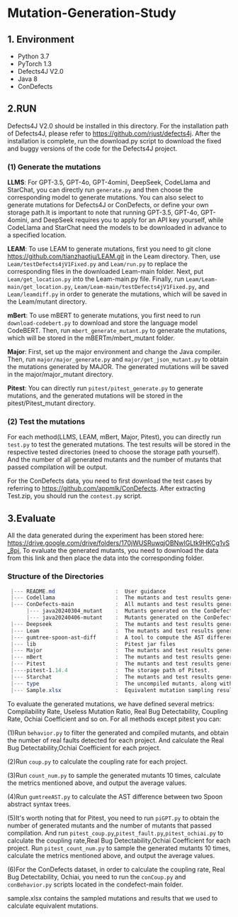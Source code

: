 # Mutation-Generation-Study

## 1. Environment
* Python 3.7
* PyTorch 1.3
* Defects4J V2.0
* Java 8
* ConDefects

## 2.RUN
Defects4J V2.0 should be installed in this directory. For the installation path of Defects4J, please refer to https://github.com/rjust/defects4j. After the installation is complete, run the download.py script to download the fixed and buggy versions of the code for the Defects4J project.

### (1) Generate the mutations

**LLMS**: For GPT-3.5, GPT-4o, GPT-4omini, DeepSeek, CodeLlama and StarChat, you can directly run `generate.py` and then choose the corresponding model to generate mutations. You can also select to generate mutations for Defects4J or ConDefects, or define your own storage path.It is important to note that running GPT-3.5, GPT-4o, GPT-4omini, and DeepSeek requires you to apply for an API key yourself, while CodeLlama and StarChat need the models to be downloaded in advance to a specified location.

**LEAM**: To use LEAM to generate mutations, first you need to git clone https://github.com/tianzhaotju/LEAM.git in the Leam directory. Then, use `Leam/testDefects4jV1Fixed.py` and `Leam/run.py` to replace the corresponding files in the downloaded Leam-main folder. Next, put `Leam/get_location.py` into the Leam-main.py file. Finally, run `Leam/Leam-main/get_location.py`, `Leam/Leam-main/testDefects4jV1Fixed.py`, and `Leam/leamdiff.py` in order to generate the mutations, which will be saved in the Leam/mutant directory.

**mBert**: To use mBERT to generate mutations, you first need to run `download-codebert.py` to download and store the language model CodeBERT. Then, run `mbert_generate_mutant.py` to generate the mutations, which will be stored in the mBERTm/mbert_mutant folder.

**Major**: First, set up the major environment and change the Java compiler. Then, run `major/major_generate.py` and `major/get_json_mutant.py` to obtain the mutations generated by MAJOR. The generated mutations will be saved in the major/major_mutant directory.

**Pitest**: You can directly run `pitest/pitest_generate.py` to generate mutations, and the generated mutations will be stored in the pitest/Pitest_mutant directory.

### (2) Test the mutations

For each method(LLMS, LEAM, mBert, Major, Pitest), you can directly run `test.py` to test the generated mutations. The test results will be stored in the respective tested directories (need to choose the storage path yourself). And the number of all generated mutants and the number of mutants that passed compilation will be output.

For the ConDefects data, you need to first download the test cases by referring to https://github.com/appmlk/ConDefects. After extracting Test.zip, you should run the `contest.py` script.


## 3.Evaluate
All the data generated during the experiment has been stored here: https://drive.google.com/drive/folders/170jWUSRuwqjOBNwIGLtk9HKCg1vS_8pj, To evaluate the generated mutants, you need to download the data from this link and then place the data into the corresponding folder.

### Structure of the Directories
 ```powershell
  |--- README.md                   :  User guidance
  |--- Codellama                   :  The mutants and test results generated by CodeLlama.
  |--- ConDefects-main             :  All mutants and test results generated on the ConDefects dataset.
       |--- java20240304_mutant    :  Mutants generated on the ConDefects dataset from March to April 2024.
       |--- java20240406-mutant    :  Mutants generated on the ConDefects dataset from April to June 2024.
  |--- Deepseek                    :  The mutants and test results generated by Deepseek.
  |--- Leam                        :  The mutants and test results generated by Leam.
  |--- gumtree-spoon-ast-diff      :  A tool to compute the AST difference between two Spoon abstract syntax trees using the Gumtree algorithm.
  |--- lib                         :  Pitest jar files
  |--- Major                       :  The mutants and test results generated by Major.
  |--- mBert                       :  The mutants and test results generated by mBert.
  |--- Pitest                      :  The mutants and test results generated by Pitest.
  |----pitest-1.14.4               :  The storage path of Pitest.
  |--- Starchat                    :  The mutants and test results generated by Starchat.
  |--- type                        :  The uncompiled mutants, along with their types and proportions.
  |--- Sample.xlsx                 :  Equivalent mutation sampling results.
```
To evaluate the generated mutations, we have defined several metrics: Compilability Rate, Useless Mutation Ratio, Real Bug Detectability, Coupling Rate, Ochiai Coefficient and so on. For all methods except pitest you can:

(1)Run `behavior.py` to filter the generated and compiled mutants, and obtain the number of real faults detected for each project. And calculate the Real Bug Detectability,Ochiai Coefficient for each project.

(2)Run `coup.py` to calculate the coupling rate for each project.

(3)Run `count_num.py` to sample the generated mutants 10 times, calculate the metrics mentioned above, and output the average values.

(4)Run `gumtreeAST.py` to calculate the AST difference between two Spoon abstract syntax trees.

(5)It's worth noting that for Pitest, you need to run `piGPT.py` to obtain the number of generated mutants and the number of mutants that passed compilation. And run `pitest_coup.py`,`pitest_fault.py`,`pitest_ochiai.py` to calculate the coupling rate,Real Bug Detectability,Ochiai Coefficient for each project. Run `pitest_count_num.py` to sample the generated mutants 10 times, calculate the metrics mentioned above, and output the average values. 

(6)For the ConDefects dataset, in order to calculate the coupling rate, Real Bug Detectability, Ochiai, you need to run the `conCoup.py` and `conBehavior.py` scripts located in the condefect-main folder.

sample.xlsx contains the sampled mutations and results that we used to calculate equivalent mutations.
